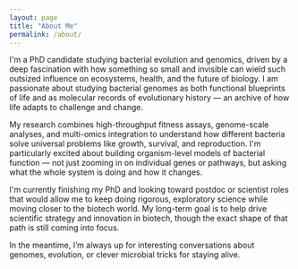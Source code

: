 ```yaml
---
layout: page
title: "About Me"
permalink: /about/
---
```


I'm a PhD candidate studying bacterial evolution and genomics, driven by a deep fascination with how something so small and invisible can wield such outsized influence on ecosystems, health, and the future of biology. I am passionate about studying bacterial genomes as both functional blueprints of life and as molecular records of evolutionary history — an archive of how life adapts to challenge and change.

My research combines high-throughput fitness assays, genome-scale analyses, and multi-omics integration to understand how different bacteria solve universal problems like growth, survival, and reproduction. I'm particularly excited about building organism-level models of bacterial function — not just zooming in on individual genes or pathways, but asking what the whole system is doing and how it changes.

I'm currently finishing my PhD and looking toward postdoc or scientist roles that would allow me to keep doing rigorous, exploratory science while moving closer to the biotech world. My long-term goal is to help drive scientific strategy and innovation in biotech, though the exact shape of that path is still coming into focus.

In the meantime, I’m always up for interesting conversations about genomes, evolution, or clever microbial tricks for staying alive.
